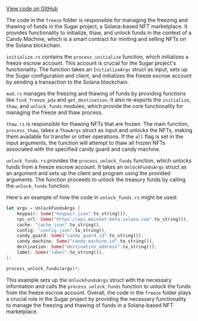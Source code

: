 [View code on GitHub](https://github.com/metaplex-foundation/sugar/.autodoc/docs/json/src/freeze)

The code in the `freeze` folder is responsible for managing the freezing and thawing of funds in the Sugar project, a Solana-based NFT marketplace. It provides functionality to initialize, thaw, and unlock funds in the context of a Candy Machine, which is a smart contract for minting and selling NFTs on the Solana blockchain.

`initialize.rs` contains the `process_initialize` function, which initializes a freeze escrow account. This account is crucial for the Sugar project's functionality. The function takes an `InitializeArgs` struct as input, sets up the Sugar configuration and client, and initializes the freeze escrow account by sending a transaction to the Solana blockchain.

`mod.rs` manages the freezing and thawing of funds by providing functions like `find_freeze_pda` and `get_destination`. It also re-exports the `initialize`, `thaw`, and `unlock_funds` modules, which provide the core functionality for managing the freeze and thaw process.

`thaw.rs` is responsible for thawing NFTs that are frozen. The main function, `process_thaw`, takes a `ThawArgs` struct as input and unlocks the NFTs, making them available for transfer or other operations. If the `all` flag is set in the input arguments, the function will attempt to thaw all frozen NFTs associated with the specified candy guard and candy machine.

`unlock_funds.rs` provides the `process_unlock_funds` function, which unlocks funds from a freeze escrow account. It takes an `UnlockFundsArgs` struct as an argument and sets up the client and program using the provided arguments. The function proceeds to unlock the treasury funds by calling the `unlock_funds` function.

Here's an example of how the code in `unlock_funds.rs` might be used:

```rust
let args = UnlockFundsArgs {
    keypair: Some("keypair.json".to_string()),
    rpc_url: Some("https://api.mainnet-beta.solana.com".to_string()),
    cache: "cache.json".to_string(),
    config: "config.json".to_string(),
    candy_guard: Some("candy_guard_id".to_string()),
    candy_machine: Some("candy_machine_id".to_string()),
    destination: Some("destination_address".to_string()),
    label: Some("label".to_string()),
};

process_unlock_funds(args)?;
```

This example sets up the `UnlockFundsArgs` struct with the necessary information and calls the `process_unlock_funds` function to unlock the funds from the freeze escrow account. Overall, the code in the `freeze` folder plays a crucial role in the Sugar project by providing the necessary functionality to manage the freezing and thawing of funds in a Solana-based NFT marketplace.
